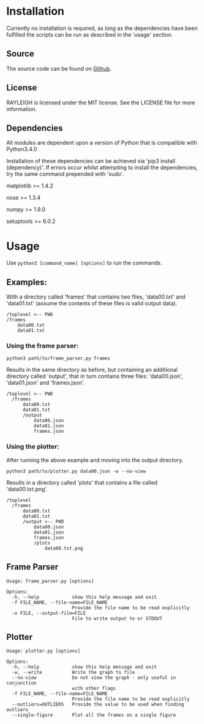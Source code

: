 # Installation
Currently no installation is required, as long as the dependencies
have been fulfilled the scripts can be run as described in the 'usage'
section.


## Source
The source code can be found on
[Github](https://github.com/guiltydolphin/rayleigh).

## License

RAYLEIGH is licensed under the MIT license.
See the LICENSE file for more information.

## Dependencies

All modules are dependent upon a version of Python
that is compatible with Python3.4.0

Installation of these dependencies can be
achieved via 'pip3 install (dependency)'.
If errors occur whilst attempting to install
the dependencies, try the same command prepended
with 'sudo'.

matplotlib >= 1.4.2

nose       >= 1.3.4

numpy      >= 1.9.0

setuptools >= 6.0.2

# Usage

Use `python3 [command_name] [options]` to run the commands.

## Examples:

With a directory called 'frames' that contains
two files, 'data00.txt' and 'data01.txt' (assume
the contents of these files is valid output data).

```
/toplevel <-- PWD
/frames
    data00.txt
    data01.txt
```

### Using the frame parser:

    python3 path/to/frame_parser.py frames

Results in the same directory as before, but containing
an additional directory called 'output', that in turn contains
three files: 'data00.json', 'data01.json' and 'frames.json'.

```
/toplevel <-- PWD
  /frames
      data00.txt
      data01.txt
      /output
          data00.json
          data01.json
          frames.json
```

### Using the plotter:

After running the above example and moving into the output directory.

    python3 path/to/plotter.py data00.json -w --no-view

Results in a directory called 'plots' that contains a file called
'data00.txt.png'.

```
/toplevel
  /frames
      data00.txt
      data01.txt
      /output <-- PWD
          data00.json
          data01.json
          frames.json
          /plots
              data00.txt.png
```


## Frame Parser

```
Usage: frame_parser.py [options]

Options:
  -h, --help            show this help message and exit
  -f FILE_NAME, --file-name=FILE_NAME
                        Provide the file name to be read explicitly
  -o FILE, --output-file=FILE
                        File to write output to or STDOUT
```

## Plotter

```
Usage: plotter.py [options]

Options:
  -h, --help            show this help message and exit
  -w, --write           Write the graph to file
  --no-view             Do not view the graph - only useful in conjunction
                        with other flags
  -f FILE_NAME, --file-name=FILE_NAME
                        Provide the file name to be read explicitly
  --outliers=OUTLIERS   Provide the value to be used when finding outliers
  --single-figure       Plot all the frames on a single figure
```
